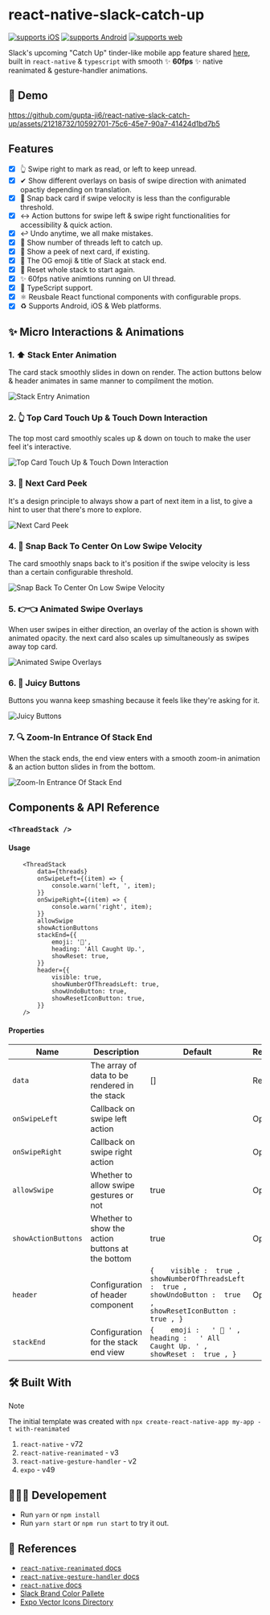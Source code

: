 # react-native-slack-catch-up

<p>

[![supports iOS](https://img.shields.io/badge/iOS-999999.svg?style=flat-square&logo=APPLE&labelColor=999999&logoColor=fff)](https://github.com/expo/expo)
[![supports Android](https://img.shields.io/badge/Android-A4C639.svg?style=flat-square&logo=ANDROID&labelColor=A4C639&logoColor=fff)](https://github.com/expo/expo)
[![supports web](https://img.shields.io/badge/Web-4285F4.svg?style=flat-square&logo=GOOGLE-CHROME&labelColor=4285F4&logoColor=fff)](https://github.com/expo/expo)
</p>

Slack's upcoming "Catch Up" tinder-like mobile app feature shared [here](https://x.com/metasidd/status/1745244070757216547?s=20), built in `react-native` & `typescript` with smooth ✨ **60fps** ✨ native reanimated & gesture-handler animations.

## 📱 Demo

https://github.com/gupta-ji6/react-native-slack-catch-up/assets/21218732/10592701-75c6-45e7-90a7-41424d1bd7b5

## Features

- [x] 👆 Swipe right to mark as read, or left to keep unread.
- [x] ✔ Show different overlays on basis of swipe direction with animated opactiy depending on translation.
- [x] 🫰 Snap back card if swipe velocity is less than the configurable threshold.
- [x] ↔ Action buttons for swipe left & swipe right functionalities for accessibility & quick action.
- [x] ↩️ Undo anytime, we all make mistakes.
- [x] 🔢 Show number of threads left to catch up.
- [x] 👀 Show a peek of next card, if existing.
- [x] 🙌 The OG emoji & title of Slack at stack end.
- [x] 🔁 Reset whole stack to start again.
- [x] ✨ 60fps native animtions running on UI thread.
- [x] 💪 TypeScript support.
- [x] ⚛️ Reusbale React functional components with configurable props.
- [x] ♻ Supports Android, iOS & Web platforms.

## ✨ Micro Interactions & Animations

### 1. ⬆ Stack Enter Animation

The card stack smoothly slides in down on render. The action buttons below & header animates in same manner to compilment the motion.

![Stack Entry Animation](./assets/stack-entrance.gif)

### 2. 👆 Top Card Touch Up & Touch Down Interaction

The top most card smoothly scales up & down on touch to make the user feel it's interactive.

![Top Card Touch Up & Touch Down Interaction](./assets/top-card.gif)

### 3. 👀 Next Card Peek

It's a design principle to always show a part of next item in a list, to give a hint to user that there's more to explore.

![Next Card Peek](./assets/next-card.gif)

### 4. 🫰 Snap Back To Center On Low Swipe Velocity

The card smoothly snaps back to it's position if the swipe velocity is less than a certain configurable threshold.

![Snap Back To Center On Low Swipe Velocity](./assets/snap.gif)

### 5. 👉👈 Animated Swipe Overlays

When user swipes in either direction, an overlay of the action is shown with animated opacity. the next card also scales up simultaneously as swipes away top card.

![Animated Swipe Overlays](./assets/overlay.gif)

### 6. 🧃 Juicy Buttons

Buttons you wanna keep smashing because it feels like they're asking for it.

![Juicy Buttons](./assets/button.gif)

### 7. 🔍 Zoom-In Entrance Of Stack End

When the stack ends, the end view enters with a smooth zoom-in animation & an action button slides in from the bottom.

![Zoom-In Entrance Of Stack End](./assets/end.gif)

## Components & API Reference

### `<ThreadStack />`

#### Usage

```tsx
    <ThreadStack
        data={threads}
        onSwipeLeft={(item) => {
            console.warn('left, ', item);
        }}
        onSwipeRight={(item) => {
            console.warn('right', item);
        }}
        allowSwipe
        showActionButtons
        stackEnd={{
            emoji: '🙌',
            heading: 'All Caught Up.',
            showReset: true,
        }}
        header={{
            visible: true,
            showNumberOfThreadsLeft: true,
            showUndoButton: true,
            showResetIconButton: true,
        }}
    />
```

#### Properties

| Name                | Description                                      | Default                                                                                                                          | Required |
| ------------------- | ------------------------------------------------ | -------------------------------------------------------------------------------------------------------------------------------- | -------- |
| `data`              | The array of data to be rendered in the stack    | []                                                                                                                               | Required |
| `onSwipeLeft`       | Callback on swipe left action                    |                                                                                                                                  | Optional |
| `onSwipeRight`      | Callback on swipe right action                   |                                                                                                                                  | Optional |
| `allowSwipe`        | Whether to allow swipe gestures or not           | true                                                                                                                             | Optional |
| `showActionButtons` | Whether to show the action buttons at the bottom | true                                                                                                                             | Optional |
| `header`            | Configuration of header component                | ```{    visible :  true ,    showNumberOfThreadsLeft :  true ,    showUndoButton :  true ,    showResetIconButton :  true , }``` | Optional |
| `stackEnd`          | Configuration for the stack end view             | ```{    emoji :   ' 🙌 ' ,    heading :   ' All Caught Up. ' ,    showReset :  true , }```                                        |


## 🛠️ Built With

> [!NOTE]  
> The initial template was created with `npx create-react-native-app my-app -t with-reanimated`

1. `react-native` - v72
2. `react-native-reanimated` - v3
3. `react-native-gesture-handler` - v2
4. `expo` - v49

## 👨🏻‍💻 Developement

- Run `yarn` or `npm install`
- Run `yarn start` or `npm run start` to try it out.

## 📝 References

- [`react-native-reanimated` docs](https://docs.swmansion.com/react-native-reanimated/)
- [`react-native-gesture-handler` docs](https://docs.swmansion.com/react-native-gesture-handler/)
- [`react-native` docs](https://reactnative.dev/)
- [Slack Brand Color Pallete](https://brand.slackhq.com/color)
- [Expo Vector Icons Directory](https://icons.expo.fyi/Index)
